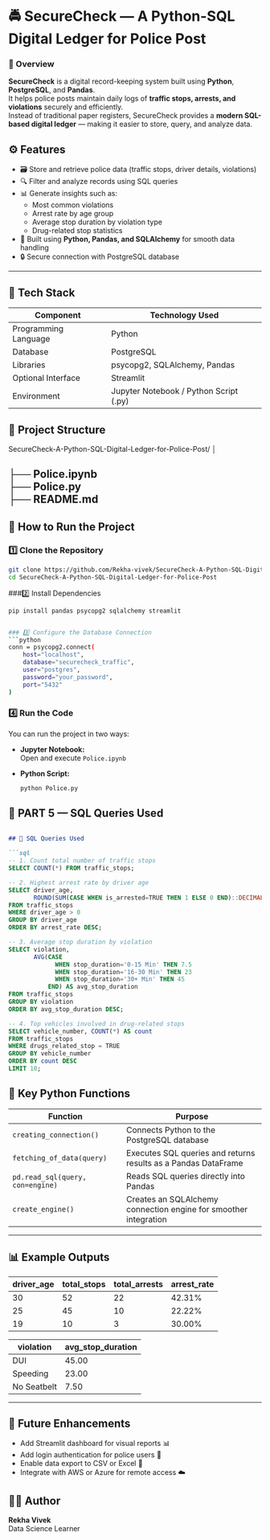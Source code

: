 # 🚔 SecureCheck — A Python-SQL Digital Ledger for Police Post

### 📖 Overview
**SecureCheck** is a digital record-keeping system built using **Python**, **PostgreSQL**, and **Pandas**.  
It helps police posts maintain daily logs of **traffic stops, arrests, and violations** securely and efficiently.  
Instead of traditional paper registers, SecureCheck provides a **modern SQL-based digital ledger** — making it easier to store, query, and analyze data.

## ⚙️ Features
- 🗃️ Store and retrieve police data (traffic stops, driver details, violations)
- 🔍 Filter and analyze records using SQL queries
- 📊 Generate insights such as:
  - Most common violations  
  - Arrest rate by age group  
  - Average stop duration by violation type  
  - Drug-related stop statistics  
- 🧠 Built using **Python, Pandas, and SQLAlchemy** for smooth data handling
- 🔒 Secure connection with PostgreSQL database

---

## 🧰 Tech Stack
| Component | Technology Used |
|------------|----------------|
| Programming Language | Python |
| Database | PostgreSQL |
| Libraries | psycopg2, SQLAlchemy, Pandas |
| Optional Interface | Streamlit |
| Environment | Jupyter Notebook / Python Script (.py) |

## 📁 Project Structure
SecureCheck-A-Python-SQL-Digital-Ledger-for-Police-Post/
│

├── Police.ipynb       
├── Police.py          
├── README.md         
---

## 🚀 How to Run the Project

### 1️⃣ Clone the Repository
```bash
git clone https://github.com/Rekha-vivek/SecureCheck-A-Python-SQL-Digital-Ledger-for-Police-Post.git
cd SecureCheck-A-Python-SQL-Digital-Ledger-for-Police-Post
```

###2️⃣ Install Dependencies
```bash
pip install pandas psycopg2 sqlalchemy streamlit


### 3️⃣ Configure the Database Connection
```python
conn = psycopg2.connect(
    host="localhost",
    database="securecheck_traffic",
    user="postgres",
    password="your_password",
    port="5432"
)
```

### 4️⃣ Run the Code
You can run the project in two ways:

- **Jupyter Notebook:**  
  Open and execute `Police.ipynb`

- **Python Script:**  
  ```bash
  python Police.py
  
## 🧡 **PART 5 — SQL Queries Used** 

```markdown

## 🧮 SQL Queries Used

```sql
-- 1. Count total number of traffic stops
SELECT COUNT(*) FROM traffic_stops;

-- 2. Highest arrest rate by driver age
SELECT driver_age,
       ROUND(SUM(CASE WHEN is_arrested=TRUE THEN 1 ELSE 0 END)::DECIMAL / COUNT(*) * 100, 2) AS arrest_rate
FROM traffic_stops
WHERE driver_age > 0
GROUP BY driver_age
ORDER BY arrest_rate DESC;

-- 3. Average stop duration by violation
SELECT violation,
       AVG(CASE 
             WHEN stop_duration='0-15 Min' THEN 7.5
             WHEN stop_duration='16-30 Min' THEN 23
             WHEN stop_duration='30+ Min' THEN 45 
           END) AS avg_stop_duration
FROM traffic_stops
GROUP BY violation
ORDER BY avg_stop_duration DESC;

-- 4. Top vehicles involved in drug-related stops
SELECT vehicle_number, COUNT(*) AS count
FROM traffic_stops
WHERE drugs_related_stop = TRUE
GROUP BY vehicle_number
ORDER BY count DESC
LIMIT 10;
```
## 🧩 Key Python Functions

| Function | Purpose |
|-----------|----------|
| `creating_connection()` | Connects Python to the PostgreSQL database |
| `fetching_of_data(query)` | Executes SQL queries and returns results as a Pandas DataFrame |
| `pd.read_sql(query, con=engine)` | Reads SQL queries directly into Pandas |
| `create_engine()` | Creates an SQLAlchemy connection engine for smoother integration |

---

## 📊 Example Outputs

| driver_age | total_stops | total_arrests | arrest_rate |
|-------------|-------------|----------------|--------------|
| 30 | 52 | 22 | 42.31% |
| 25 | 45 | 10 | 22.22% |
| 19 | 10 | 3 | 30.00% |

| violation | avg_stop_duration |
|------------|-------------------|
| DUI | 45.00 |
| Speeding | 23.00 |
| No Seatbelt | 7.50 |
---

## 🌟 Future Enhancements
- Add Streamlit dashboard for visual reports 📊  
- Add login authentication for police users 🔐  
- Enable data export to CSV or Excel 📁  
- Integrate with AWS or Azure for remote access ☁️  

## 👩‍💻 Author
**Rekha Vivek**  
 Data Science Learner  

